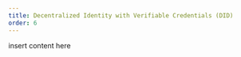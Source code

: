 ```yaml
---
title: Decentralized Identity with Verifiable Credentials (DID)
order: 6
---
```


insert content here
